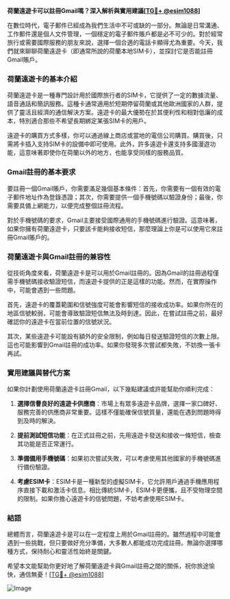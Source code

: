 **荷蘭遠遊卡可以註冊Gmail嗎？深入解析與實用建議[[TG💪+ @esim1088](https://t.me/s/esim1088)]**

在數位時代，電子郵件已經成為我們生活中不可或缺的一部分。無論是日常溝通、工作郵件還是個人文件管理，一個穩定的電子郵件賬戶都是必不可少的。對於經常旅行或需要國際服務的朋友來說，選擇一個合適的電話卡顯得尤為重要。今天，我們就來聊聊荷蘭遠遊卡（即通常所說的荷蘭本地SIM卡），並探討它是否能註冊Gmail賬戶。

### 荷蘭遠遊卡的基本介紹

荷蘭遠遊卡是一種專門設計用於國際旅行者的SIM卡，它提供了一定的數據流量、語音通話和簡訊服務。這種卡通常適用於短期停留荷蘭或其他歐洲國家的人群，提供了靈活且經濟的通信解決方案。遠遊卡的最大優勢在於其便利性和相對低廉的成本，特別適合那些不希望長期綁定某張SIM卡的用戶。

遠遊卡的購買方式多樣，你可以通過線上商店或當地的電信公司購買。購買後，只需將卡插入支持SIM卡的設備中即可使用。此外，許多遠遊卡還支持多國漫遊功能，這意味著即使你在荷蘭以外的地方，也能享受同樣的服務品質。

### Gmail註冊的基本要求

要註冊一個Gmail賬戶，你需要滿足幾個基本條件：首先，你需要有一個有效的電子郵件地址作為登錄憑證；其次，你需要提供一個手機號碼以驗證身份；最後，你需要具備上網能力，以便完成整個註冊流程。

對於手機號碼的要求，Gmail主要接受國際通用的手機號碼進行驗證。這意味著，如果你擁有荷蘭遠遊卡，只要該卡能夠接收短信，那麼理論上你是可以使用它來註冊Gmail賬戶的。

### 荷蘭遠遊卡與Gmail註冊的兼容性

從技術角度來看，荷蘭遠遊卡是可以用於Gmail註冊的。因為Gmail的註冊過程僅需手機號碼接收驗證短信，而遠遊卡提供的正是這樣的功能。然而，在實際操作中，可能會遇到一些問題。

首先，遠遊卡的覆蓋範圍和信號強度可能會影響短信的接收成功率。如果你所在的地區信號較弱，可能會導致驗證短信無法及時到達。因此，在嘗試註冊之前，最好確認你的遠遊卡在當前位置的信號狀況。

其次，某些遠遊卡可能設有額外的安全限制，例如每日發送驗證短信的次數上限。這也可能影響到Gmail註冊的成功率。如果你發現多次嘗試都失敗，不妨換一張卡再試。

### 實用建議與替代方案

如果你計劃使用荷蘭遠遊卡註冊Gmail，以下幾點建議或許能幫助你順利完成：

1. **選擇信譽良好的遠遊卡供應商**：市場上有眾多遠遊卡品牌，選擇一家口碑好、服務完善的供應商非常重要。這樣不僅能確保信號質量，還能在遇到問題時得到及時的解決。

2. **提前測試短信功能**：在正式註冊之前，先用遠遊卡發送和接收一條短信，檢查其功能是否正常運行。

3. **準備備用手機號碼**：如果初次嘗試失敗，可以考慮使用其他國家的手機號碼進行備份驗證。

4. **考慮ESIM卡**：ESIM卡是一種新型的虛擬SIM卡，它允許用戶通過手機應用程序直接下載和激活卡信息。相比傳統SIM卡，ESIM卡更便攜，且不受物理空間的限制。如果你擔心遠遊卡的信號問題，不妨考慮使用ESIM卡。

### 結語

總體而言，荷蘭遠遊卡是可以在一定程度上用於Gmail註冊的。雖然過程中可能會遇到一些挑戰，但只要做好充分準備，大多數人都能成功完成註冊。無論你選擇哪種方式，保持耐心和靈活性始終是關鍵。

希望本文能幫助你更好地了解荷蘭遠遊卡與Gmail註冊之間的關係，祝你旅途愉快，通信無憂！[[TG💪+ @esim1088](https://t.me/s/esim1088)] 

![Image](https://i.postimg.cc/4NQfJmqS/Snipaste-2025-05-13-00-14-12.png)